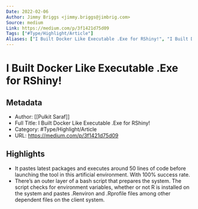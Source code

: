 ```yaml
---
Date: 2022-02-06
Author: Jimmy Briggs <jimmy.briggs@jimbrig.com>
Source: medium
Link: https://medium.com/p/3f1421d75d09
Tags: ["#Type/Highlight/Article"]
Aliases: ["I Built Docker Like Executable .Exe for RShiny!", "I Built Docker Like Executable .Exe for RShiny!"]
---
```

# I Built Docker Like Executable .Exe for RShiny!

## Metadata
- Author: [[Pulkit Saraf]]
- Full Title: I Built Docker Like Executable .Exe for RShiny!
- Category: #Type/Highlight/Article
- URL: https://medium.com/p/3f1421d75d09

## Highlights
- It pastes latest packages and executes around 50 lines of code before launching the tool in this artificial environment. With 100% success rate.
- There’s an outer layer of a bash script that prepares the system. The script checks for environment variables, whether or not R is installed on the system and pastes .Renviron and .Rprofile files among other dependent files on the client system.
